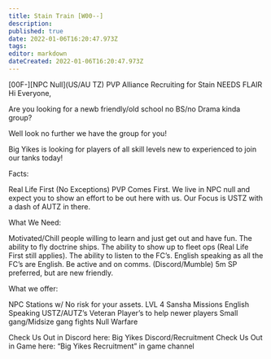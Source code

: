 ```yaml
---
title: Stain Train [W00--]
description: 
published: true
date: 2022-01-06T16:20:47.973Z
tags: 
editor: markdown
dateCreated: 2022-01-06T16:20:47.973Z
---
```


[00F-][NPC Null](US/AU TZ) PVP Alliance Recruiting for Stain
NEEDS FLAIR
Hi Everyone,

Are you looking for a newb friendly/old school no BS/no Drama kinda group?

Well look no further we have the group for you!

Big Yikes is looking for players of all skill levels new to experienced to join our tanks today!

Facts:

Real Life First (No Exceptions)
PVP Comes First.
We live in NPC null and expect you to show an effort to be out here with us.
Our Focus is USTZ with a dash of AUTZ in there.

What We Need:

Motivated/Chill people willing to learn and just get out and have fun.
The ability to fly doctrine ships.
The ability to show up to fleet ops (Real Life First still applies).
The ability to listen to the FC’s.
English speaking as all the FC’s are English.
Be active and on comms. (Discord/Mumble)
5m SP preferred, but are new friendly.

What we offer:

NPC Stations w/ No risk for your assets.
LVL 4 Sansha Missions
English Speaking
USTZ/AUTZ’s
Veteran Player’s to help newer players
Small gang/Midsize gang fights
Null Warfare

Check Us Out in Discord here: Big Yikes Discord/Recruitment
Check Us Out in Game here: “Big Yikes Recruitment” in game channel
